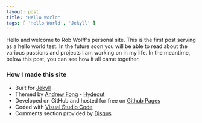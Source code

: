 ```yaml
---
layout: post
title: "Hello World"
tags: [ 'Hello World', 'Jekyll' ]
---
```


Hello and welcome to Rob Wolff's personal site. This is the first post serving as a hello world test. In the future soon you will be able to read about the various passions and projects I am working on in my life. In the meantime, below this post, you can see how it all came together.

### How I made this site

* Built for [Jekyll](https://jekyllrb.com/)
* Themed by [Andrew Fong](https://github.com/fongandrew) - [Hydeout](https://github.com/fongandrew/hydeout)
* Developed on GitHub and hosted for free on [Github Pages](https://pages.github.com/)
* Coded with [Visual Studio Code](https://code.visualstudio.com/)
* Comments section provided by [Disqus](https://disqus.com/)

<!--more-->
